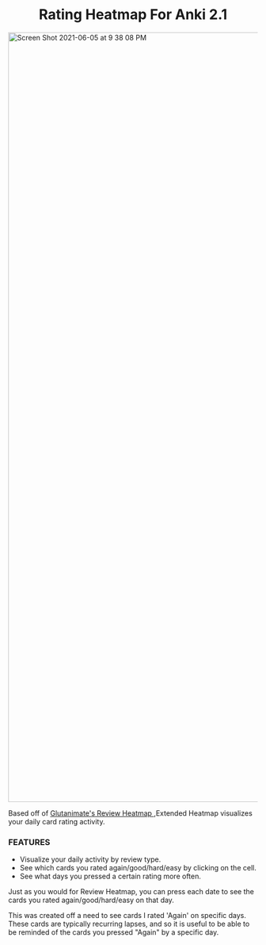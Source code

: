 <h1 align = "center"> Rating Heatmap For Anki 2.1 </h1>



<img width="1552" alt="Screen Shot 2021-06-05 at 9 38 08 PM" src="https://user-images.githubusercontent.com/46613983/120911857-bf561700-c647-11eb-9d33-b3cbaef37035.png">


Based off of <a href = "https://github.com/glutanimate/review-heatmap" > Glutanimate's Review Heatmap </a>,Extended Heatmap visualizes your daily card rating activity.

<h3> FEATURES </h3>

<ul> 
        <li> Visualize your daily activity by review type. </li>
        <li> See which cards you rated again/good/hard/easy by clicking on the cell. </li> 
        <li> See what days you pressed a certain rating more often. </li>
        
        
        
</ul>


Just as you would for Review Heatmap, you can press each date to see the cards you rated again/good/hard/easy on that day. 


This was created off a need to see cards I rated 'Again' on specific days. These cards are typically recurring lapses, and so it is useful to be able to be reminded of the cards you pressed "Again" by a specific day. 
